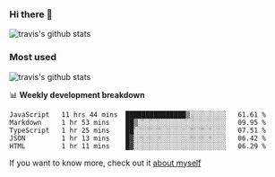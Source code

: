 ### Hi there 👋

<!--
**HondryTravis/HondryTravis** is a ✨ _special_ ✨ repository because its `README.md` (this file) appears on your GitHub profile.

Here are some ideas to get you started:

- 🔭 I’m currently working on ...
- 🌱 I’m currently learning ...
- 👯 I’m looking to collaborate on ...
- 🤔 I’m looking for help with ...
- 💬 Ask me about ...
- 📫 How to reach me: ...
- 😄 Pronouns: ...
- ⚡ Fun fact: ...
-->

![travis's github stats](https://github-readme-stats.vercel.app/api?username=HondryTravis&hide_title=true&hide=stars)
### Most used
![travis's github stats](https://github-readme-stats.anuraghazra1.vercel.app/api/top-langs/?username=HondryTravis&layout=compact&hide_title=true)

📊 **Weekly development breakdown**

<!--START_SECTION:waka-->
```text
JavaScript   11 hrs 44 mins  ███████████████▒░░░░░░░░░   61.61 % 
Markdown     1 hr 53 mins    ██▒░░░░░░░░░░░░░░░░░░░░░░   09.95 % 
TypeScript   1 hr 25 mins    ██░░░░░░░░░░░░░░░░░░░░░░░   07.51 % 
JSON         1 hr 13 mins    █▓░░░░░░░░░░░░░░░░░░░░░░░   06.42 % 
HTML         1 hr 11 mins    █▓░░░░░░░░░░░░░░░░░░░░░░░   06.29 % 
```
<!--END_SECTION:waka-->

If you want to know more, check out it [about myself](https://hondrytravis.github.io/)
